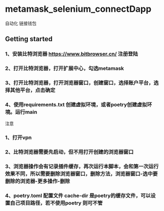 # metamask_selenium_connectDapp

自动化 链接钱包

## Getting started

### 1、安装比特浏览器 https://www.bitbrowser.cn/ 注册登陆
### 2、打开比特浏览器，打开扩展中心，勾选metamask
### 3、打开比特浏览器，打开浏览器窗口，创建窗口，选择账户平台，选择其他平台，点击确定
### 4、使用requirements.txt 创建虚拟环境，或者poetry创建虚拟环境。运行main


注意
### 1、打开vpn
### 2、比特浏览器需要先启动，但不用打开创建的浏览器窗口
### 3、浏览器操作会有记录插件缓存，再次运行本脚本，会和第一次运行效果不同，所以需要删除浏览器窗口，删除方法，浏览器窗口-选中要删除的浏览器-更多操作-删除
### 4、poetry.toml 配置文件 cache-dir 是poetry的缓存文件，可以设置自己项目路径，若不使用poetry 则可不管

